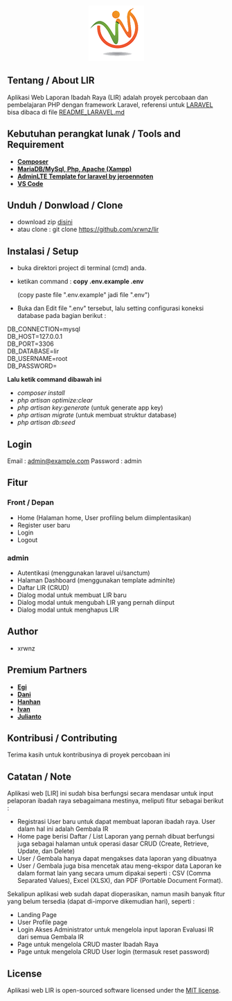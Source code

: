<p align="center"><img src="public\favicons\wlogo_tr_128.png" width="128" alt="Laravel Logo"></p>

## Tentang / About LIR
Aplikasi Web Laporan Ibadah Raya (LIR) adalah proyek percobaan dan pembelajaran PHP dengan framework Laravel, referensi untuk <a href="https://laravel.com">LARAVEL</a> bisa dibaca di file <a  href="README_LARAVEL.md">README_LARAVEL.md</a>

## Kebutuhan perangkat lunak / Tools and Requirement
- **[Composer](https://getcomposer.org/)**
- **[MariaDB/MySql, Php, Apache (Xampp)](https://www.apachefriends.org/download.html)**
- **[AdminLTE Template for laravel by jeroennoten](https://github.com/jeroennoten/Laravel-AdminLTE)**
- **[VS Code](https://code.visualstudio.com/)**


## Unduh / Donwload / Clone
- download zip <a href="https://github.com/xrwnz/lir/archive/master.zip">disini</a> 
- atau clone : git clone https://github.com/xrwnz/lir

## Instalasi / Setup
- buka direktori project di terminal (cmd) anda.
- ketikan command : 
  **copy .env.example .env**
  
  (copy paste file ".env.example" jadi file ".env")
- Buka dan Edit file ".env" tersebut, lalu setting configurasi koneksi database pada bagian berikut :

DB_CONNECTION=mysql  
DB_HOST=127.0.0.1  
DB_PORT=3306  
DB_DATABASE=lir  
DB_USERNAME=root  
DB_PASSWORD=  

**Lalu ketik command dibawah ini**
- _composer install_
- _php artisan optimize:clear_ 
- _php artisan key:generate_ (untuk generate app key)
- _php artisan migrate_ (untuk membuat struktur database)
- _php artisan db:seed_

## Login
Email : admin@example.com
Password : admin

## Fitur
### Front / Depan
- Home (Halaman home, User profiling belum diimplentasikan) 
- Register user baru
- Login
- Logout

### admin
- Autentikasi (menggunakan laravel ui/sanctum)
- Halaman Dashboard (menggunakan template adminlte)
- Daftar LIR (CRUD)
- Dialog modal untuk membuat LIR baru
- Dialog modal untuk mengubah LIR yang pernah diinput
- Dialog modal untuk menghapus LIR

## Author
- xrwnz

## Premium Partners
- **[Egi](https://egi.co.id/)**
- **[Dani](https://dani.co.id/)**
- **[Hanhan](https://hanhan.co.id)**
- **[Ivan](https://ivan.co.id/)**
- **[Julianto](https://julianto.co.id)**

## Kontribusi / Contributing
Terima kasih untuk kontribusinya di proyek percobaan ini

## Catatan / Note
Aplikasi web [LIR] ini sudah bisa berfungsi secara mendasar untuk input pelaporan ibadah raya sebagaimana mestinya, meliputi fitur sebagai berikut :
- Registrasi User baru untuk dapat membuat laporan ibadah raya. User dalam hal ini adalah Gembala IR
- Home page berisi Daftar / List Laporan yang pernah dibuat berfungsi juga sebagai halaman untuk operasi dasar CRUD (Create, Retrieve, Update, dan Delete)
- User / Gembala hanya dapat mengakses data laporan yang dibuatnya
- User / Gembala juga bisa mencetak atau meng-ekspor data Laporan ke dalam format lain yang secara umum dipakai seperti : CSV (Comma Separated Values), Excel (XLSX), dan PDF (Portable Document Format).

 Sekalipun aplikasi web sudah dapat dioperasikan, namun masih banyak fitur yang belum tersedia (dapat di-imporve dikemudian hari), seperti  :
- Landing Page
- User Profile page
- Login Akses Administrator untuk mengelola input laporan Evaluasi IR dari semua Gembala IR
- Page untuk mengelola CRUD master Ibadah Raya
- Page untuk mengelola CRUD User login (termasuk reset password)

## License
Aplikasi web LIR is open-sourced software licensed under the [MIT license](https://opensource.org/licenses/MIT).
